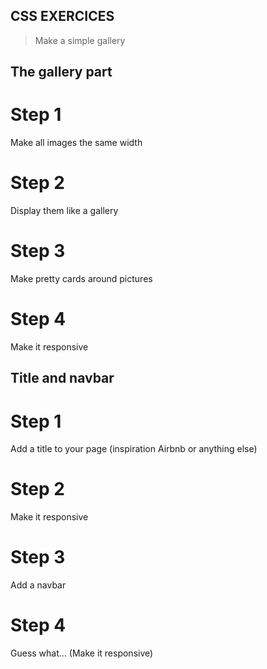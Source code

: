 ## CSS EXERCICES

> Make a simple gallery

## The gallery part

# Step 1
Make all images the same width

# Step 2
Display them like a gallery

# Step 3
Make pretty cards around pictures

# Step 4
Make it responsive


## Title and navbar

# Step 1
Add a title to your page (inspiration Airbnb or anything else)

# Step 2
Make it responsive

# Step 3
Add a navbar

# Step 4
Guess what... (Make it responsive)

